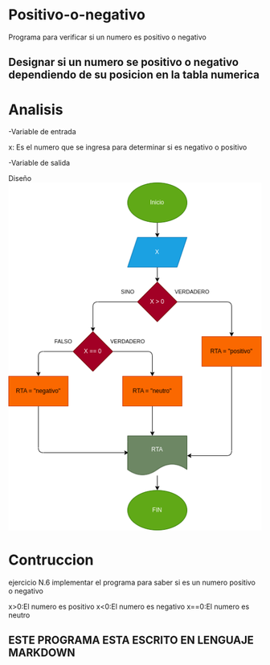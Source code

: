 # Positivo-o-negativo
Programa para verificar si un numero es positivo o negativo

## Designar si un numero se positivo o negativo dependiendo de su posicion en la tabla numerica

# Analisis

-Variable de entrada

x: Es el numero que se ingresa para determinar si es negativo o positivo

-Variable de salida

 Diseño
![Diagrama de flujo](diagrama.png "diagrama de flujo") 

# Contruccion

ejercicio N.6 implementar el programa para saber si es un numero positivo o negativo

x>0:El numero es positivo
x<0:El numero es negativo
x==0:El numero es neutro
## ESTE PROGRAMA ESTA ESCRITO EN LENGUAJE MARKDOWN